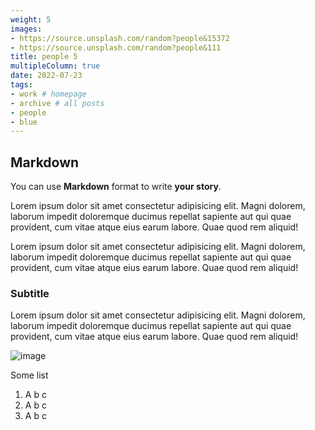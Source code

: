 ```yaml
---
weight: 5
images:
- https://source.unsplash.com/random?people&15372
- https://source.unsplash.com/random?people&111
title: people 5
multipleColumn: true
date: 2022-07-23
tags:
- work # homepage
- archive # all posts
- people
- blue
---
```


## Markdown

You can use **Markdown** format to write **your story**.

Lorem ipsum dolor sit amet consectetur adipisicing elit. Magni dolorem, laborum impedit doloremque ducimus repellat sapiente aut qui quae provident, cum vitae atque eius earum labore. Quae quod rem aliquid! 

Lorem ipsum dolor sit amet consectetur adipisicing elit. Magni dolorem, laborum impedit doloremque ducimus repellat sapiente aut qui quae provident, cum vitae atque eius earum labore. Quae quod rem aliquid!

### Subtitle

Lorem ipsum dolor sit amet consectetur adipisicing elit. Magni dolorem, laborum impedit doloremque ducimus repellat sapiente aut qui quae provident, cum vitae atque eius earum labore. Quae quod rem aliquid!

![image](https://source.unsplash.com/random?people&111)

Some list

1. A b c
2. A b c
3. A b c 
